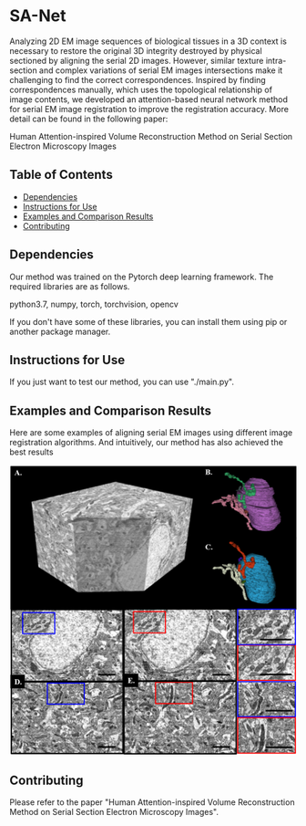 # SA-Net
Analyzing 2D EM image sequences of biological tissues in a 3D context is necessary to restore the original 3D integrity destroyed by physical sectioned by aligning the serial 2D images. However, similar texture intra-section and complex variations of serial EM images intersections make it challenging to find the correct correspondences. Inspired by finding correspondences manually, which uses the topological relationship of image contents, we developed an attention-based neural network method for serial EM image registration to improve the registration accuracy.  More detail can be found in the following paper:

Human Attention-inspired Volume Reconstruction Method on Serial Section Electron Microscopy Images

## Table of Contents

- [Dependencies](#Dependencies)
- [Instructions for Use](#Instructions-for-Use)
- [Examples and Comparison Results](#Examples-and-Comparison-Results)
- [Contributing](#Contributing)

## Dependencies

Our method was trained on the Pytorch deep learning framework. 
The required libraries are as follows. 

python3.7, numpy, torch, torchvision, opencv

If you don't have some of these libraries, you can install them using pip or another package manager.

## Instructions for Use

If you just want to test our method, you can use "./main.py".


## Examples and Comparison Results

Here are some examples of aligning serial EM images using different image registration algorithms. And intuitively, our method has also achieved the best results

![Aligning results](https://github.com/FangxuZhou7/SA-Net/blob/main/paper_resImg/FIgure%206.tif)

## Contributing
Please refer to the paper "Human Attention-inspired Volume Reconstruction Method on Serial Section Electron Microscopy Images".

